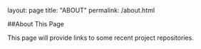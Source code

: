 layout: page
title: "ABOUT"
permalink: /about.html

##About This Page

<p>This page will provide links to some recent project repositories.
